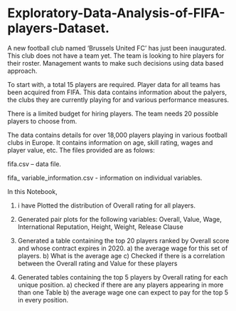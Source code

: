 # Exploratory-Data-Analysis-of-FIFA-players-Dataset.

A new football club named ‘Brussels United FC’ has just been inaugurated. This club does not have a team yet. The team is looking to hire players for their roster. Management wants to make such decisions using data based approach.

To start with, a total 15 players are required. Player data for all teams has been acquired from FIFA. This data contains information about the palyers, the clubs they are currently playing for and various performance measures.

There is a limited budget for hiring players. The team needs 20 possible players to choose from.

The data contains details for over 18,000 players playing in various football clubs in Europe. It contains information on age, skill rating, wages and player value, etc. The files provided are as folows: 

fifa.csv – data file.

fifa_ variable_information.csv - information on individual variables.

In this Notebook, 
1.	i have Plotted the distribution of Overall rating for all players. 
2.	Generated pair plots for the following variables:
    Overall, Value, Wage, International Reputation, Height, Weight, Release Clause
3.	Generated a table containing the top 20 players ranked by Overall score and whose contract expires in 2020.
a)	the average wage for this set of players.
b)	What is the average age
c)	Checked if there is a correlation between the Overall rating and Value for these players

4.	Generated tables containing the top 5 players by Overall rating for each unique position.
a)	checked if there are any players appearing in more than one Table
b)	the average wage one can expect to pay for the top 5 in every position.
